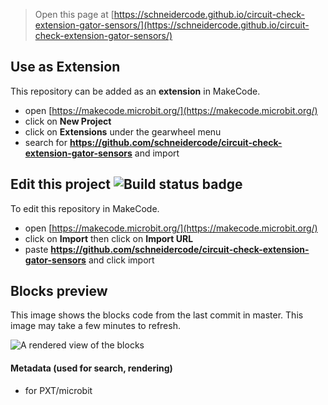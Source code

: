 
> Open this page at [https://schneidercode.github.io/circuit-check-extension-gator-sensors/](https://schneidercode.github.io/circuit-check-extension-gator-sensors/)

## Use as Extension

This repository can be added as an **extension** in MakeCode.

* open [https://makecode.microbit.org/](https://makecode.microbit.org/)
* click on **New Project**
* click on **Extensions** under the gearwheel menu
* search for **https://github.com/schneidercode/circuit-check-extension-gator-sensors** and import

## Edit this project ![Build status badge](https://github.com/schneidercode/circuit-check-extension-gator-sensors/workflows/MakeCode/badge.svg)

To edit this repository in MakeCode.

* open [https://makecode.microbit.org/](https://makecode.microbit.org/)
* click on **Import** then click on **Import URL**
* paste **https://github.com/schneidercode/circuit-check-extension-gator-sensors** and click import

## Blocks preview

This image shows the blocks code from the last commit in master.
This image may take a few minutes to refresh.

![A rendered view of the blocks](https://github.com/schneidercode/circuit-check-extension-gator-sensors/raw/master/.github/makecode/blocks.png)

#### Metadata (used for search, rendering)

* for PXT/microbit
<script src="https://makecode.com/gh-pages-embed.js"></script><script>makeCodeRender("{{ site.makecode.home_url }}", "{{ site.github.owner_name }}/{{ site.github.repository_name }}");</script>
